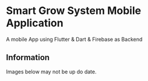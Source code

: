 # Smart Grow System Mobile Application

A mobile App using Flutter & Dart & Firebase as Backend

## Information

Images below may not be up do date.





